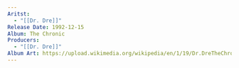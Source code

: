 ```yaml
---
Aritst:
  - "[[Dr. Dre]]"
Release Date: 1992-12-15
Album: The Chronic
Producers:
  - "[[Dr. Dre]]"
Album Art: https://upload.wikimedia.org/wikipedia/en/1/19/Dr.DreTheChronic.jpg
---
```

